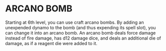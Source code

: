 # ARCANO BOMB

Starting at 6th level, you can use craft arcano bombs. By adding an unexpended dynamo to the bomb (and thus expending its spell slot), you can change it into an arcano bomb. An arcano bomb deals force damage instead of fire damage, has d12 damage dice, and deals an additional die of damage, as if a reagent die were added to it.